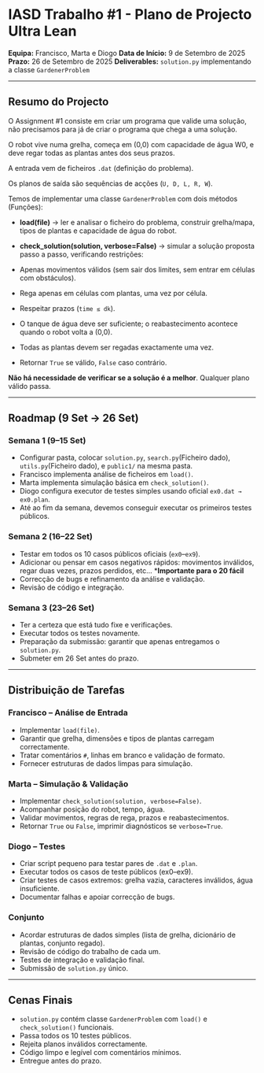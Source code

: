 # IASD Trabalho #1 - Plano de Projecto Ultra Lean

**Equipa:** Francisco, Marta e Diogo
**Data de Início:** 9 de Setembro de 2025
**Prazo:** 26 de Setembro de 2025
**Deliverables:** `solution.py` implementando a classe `GardenerProblem`

---

## Resumo do Projecto

O Assignment #1 consiste em criar um programa que valide uma solução, não precisamos para já de criar o programa que chega a uma solução.

O robot vive numa grelha, começa em (0,0) com capacidade de água W0, e deve regar todas as plantas antes dos seus prazos.

A entrada vem de ficheiros `.dat` (definição do problema).

Os planos de saída são sequências de acções (`U, D, L, R, W`).

Temos de implementar uma classe `GardenerProblem` com dois métodos (Funções):

- **load(file)** → ler e analisar o ficheiro do problema, construir grelha/mapa, tipos de plantas e capacidade de água do robot.
- **check_solution(solution, verbose=False)** → simular a solução proposta passo a passo, verificando restrições:

- Apenas movimentos válidos (sem sair dos limites, sem entrar em células com obstáculos).
- Rega apenas em células com plantas, uma vez por célula.
- Respeitar prazos (`time ≤ dk`).
- O tanque de água deve ser suficiente; o reabastecimento acontece quando o robot volta a (0,0).
- Todas as plantas devem ser regadas exactamente uma vez.

- Retornar `True` se válido, `False` caso contrário.

**Não há necessidade de verificar se a solução é a melhor**. Qualquer plano válido passa.

---

## Roadmap (9 Set → 26 Set)

### Semana 1 (9–15 Set)

- Configurar pasta, colocar `solution.py`, `search.py`(Ficheiro dado), `utils.py`(Ficheiro dado), e `public1/` na mesma pasta.
- Francisco implementa análise de ficheiros em `load()`.
- Marta implementa simulação básica em `check_solution()`.
- Diogo configura executor de testes simples usando oficial `ex0.dat → ex0.plan`.
- Até ao fim da semana, devemos conseguir executar os primeiros testes públicos.
  
### Semana 2 (16–22 Set)

- Testar em todos os 10 casos públicos oficiais (`ex0`–`ex9`).
- Adicionar ou pensar em casos negativos rápidos: movimentos inválidos, regar duas vezes, prazos perdidos, etc...  ***Importante para o 20 fácil**
- Correcção de bugs e refinamento da análise e validação.
- Revisão de código e integração.

### Semana 3 (23–26 Set)
  
- Ter a certeza que está tudo fixe e verificações.
- Executar todos os testes novamente.
- Preparação da submissão: garantir que apenas entregamos o `solution.py`.
- Submeter em 26 Set antes do prazo.

---

## Distribuição de Tarefas

### Francisco – Análise de Entrada

- Implementar `load(file)`.
- Garantir que grelha, dimensões e tipos de plantas carregam correctamente.
- Tratar comentários `#`, linhas em branco e validação de formato.
- Fornecer estruturas de dados limpas para simulação.

### Marta – Simulação & Validação
  
- Implementar `check_solution(solution, verbose=False)`.
- Acompanhar posição do robot, tempo, água.
- Validar movimentos, regras de rega, prazos e reabastecimentos.
- Retornar `True` ou `False`, imprimir diagnósticos se `verbose=True`.
  
### Diogo – Testes
  
- Criar script pequeno para testar pares de `.dat` e `.plan`.
- Executar todos os casos de teste públicos (ex0–ex9).
- Criar testes de casos extremos: grelha vazia, caracteres inválidos, água insuficiente.
- Documentar falhas e apoiar correcção de bugs.

### Conjunto
  
- Acordar estruturas de dados simples (lista de grelha, dicionário de plantas, conjunto regado).
- Revisão de código do trabalho de cada um.
- Testes de integração e validação final.
- Submissão de `solution.py` único.
  
---

## Cenas Finais
  
- `solution.py` contém classe `GardenerProblem` com `load()` e `check_solution()` funcionais.
- Passa todos os 10 testes públicos.
- Rejeita planos inválidos correctamente.
- Código limpo e legível com comentários mínimos.
- Entregue antes do prazo.
